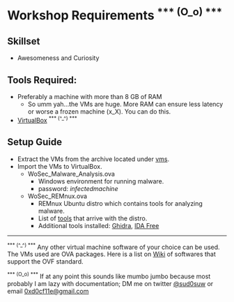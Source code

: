# Workshop Requirements <sup>*** (O_o) ***</sup>

## Skillset

- Awesomeness and Curiosity

## Tools Required:

- Preferably a machine with more than 8 GB of RAM
  - So umm yah...the VMs are huge. More RAM can ensure less latency or worse a frozen machine (x_X). You can do this.
- [VirtualBox](https://www.virtualbox.org/wiki/Downloads) <sup>*** (^_^) ***</sup>

## Setup Guide 

- Extract the VMs from the archive located under [vms](vms).
- Import the VMs to VirtualBox.
  - WoSec_Malware_Analysis.ova 
    - Windows environment for running malware.
    - password: *infectedmachine*
  - WoSec_REMnux.ova
    - REMnux Ubuntu distro which contains tools for analyzing malware.
    - List of [tools](https://remnux.org/docs/distro/tools/) that arrive with the distro.
    - Additional tools installed: [Ghidra](https://ghidra-sre.org/), [IDA Free](https://www.hex-rays.com/products/ida/support/download_freeware/)

---

<sup>*** (^_^) ***</sup> Any other virtual machine software of your choice can be used. The VMs used are OVA packages. Here is a list on [Wiki](https://en.wikipedia.org/wiki/Open_Virtualization_Format) of softwares that support the OVF standard.

<sup>*** (O_o) ***</sup> If at any point this sounds like mumbo jumbo because most probably I am lazy with documentation; DM me on twitter [@sud0suw](https://twitter.com/sud0suw) or email 0xd0cf11e@gmail.com